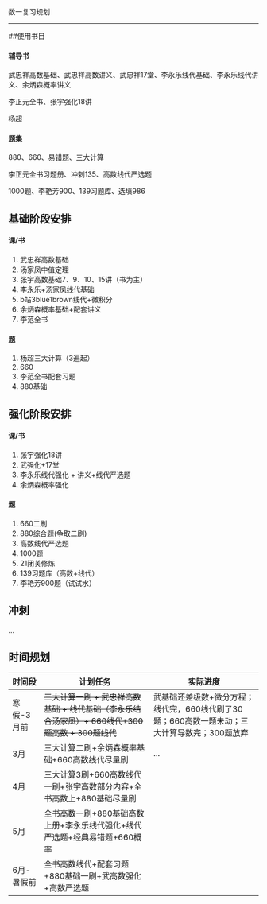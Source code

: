 数一复习规划

****

##使用书目

#### 辅导书

武忠祥高数基础、武忠祥高数讲义、武忠祥17堂、李永乐线代基础、李永乐线代讲义、余炳森概率讲义

李正元全书、张宇强化18讲

杨超

#### 题集

880、660、易错题、三大计算

李正元全书习题册、冲刺135、高数线代严选题

1000题、李艳芳900、139习题库、选填986





## 基础阶段安排

#### 课/书

1. 武忠祥高数基础
2. 汤家凤中值定理
3. 张宇高数基础7、9、10、15讲（书为主）
4. 李永乐+汤家凤线代基础
5. b站3blue1brown线代+微积分
6. 余炳森概率基础+配套讲义
7. 李范全书

#### 题

1. 杨超三大计算（3遍起）
2. 660
3. 李范全书配套习题
4. 880基础



## 强化阶段安排

#### 课/书

1. 张宇强化18讲
2. 武强化+17堂
3. 李永乐线代强化 + 讲义+线代严选题
4. 余炳森概率强化

#### 题

1. 660二刷
2. 880综合题(争取二刷)
3. 高数线代严选题
4. 1000题
5. 21闭关修炼
6. 139习题库（高数+线代）
7. 李艳芳900题（试试水）



## 冲刺

...



## 时间规划

| 时间段     | 计划任务                                                     | 实际进度                                                     |
| ---------- | ------------------------------------------------------------ | ------------------------------------------------------------ |
| 寒假-3月前 | ~~三大计算一刷 + 武忠祥高数基础  + 线代基础（李永乐结合汤家凤）+ 660线代+300题高数 + 300题线代~~ | 武基础还差级数+微分方程；线代完，660线代刷了30题；660高数一题未动；三大计算导数完；300题放弃 |
| 3月        | 三大计算二刷+余炳森概率基础+660高数线代尽量刷                | ...                                                          |
| 4月        | 三大计算3刷+660高数线代一刷+张宇高数部分内容+全书高数上+880基础尽量刷 |                                                              |
| 5月        | 全书高数一刷+880基础高数上册+李永乐线代强化+线代严选题+经典易错题+660概率 |                                                              |
| 6月-暑假前 | 全书高数线代+配套习题+880基础一刷+武高数强化+高数严选题      |                                                              |
